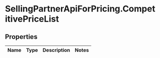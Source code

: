 # SellingPartnerApiForPricing.CompetitivePriceList

## Properties
Name | Type | Description | Notes
------------ | ------------- | ------------- | -------------
